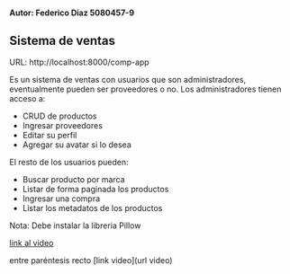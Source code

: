#### Autor: Federico Diaz 5080457-9

## Sistema de ventas

URL: http://localhost:8000/comp-app

Es un sistema de ventas con usuarios que son administradores, eventualmente pueden ser proveedores o no.
Los administradores tienen acceso a:

 - CRUD de productos
 - Ingresar proveedores
 - Editar su perfil
 - Agregar su avatar si lo desea

El resto de los usuarios pueden:

 - Buscar producto por marca
 - Listar de forma paginada los productos
 - Ingresar una compra
 - Listar los metadatos de los productos

Nota: Debe instalar la libreria Pillow

[link al video]()

entre paréntesis recto [link video](url video)
